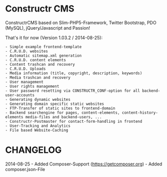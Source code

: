 Constructr CMS
=============

ConstructrCMS based on Slim-PHP5-Framework, Twitter Bootstrap, PDO (MySQL), jQuery/Javascript and Passion!

That's it for now (Version 1.03.2 / 2014-08-25):

	- Simple example frontend-template
	- C.R.U.D. websites
	- Automatic sitemap.xml generation
	- C.R.U.D. content elements
	- Content trashcan and recovery
	- C.R.U.D. Uploads
	- Media information (title, copyright, description, keywords)
	- Media trashcan and recovery
	- User management
	- User rights management
	- User password resetting via CONSTRUCTR_CONF-option for all backend-user-accounts
	- Generating dynamic websites
	- Generating domain specific static websites
	- FTP-Transfer of static sites to frontend-domain
	- Backend searchengine for pages, content-elements, content-history-elements media-files and backend-users, ...
	- Constructr-Postmaster for contact-form-handling in frontend
	- User-Tracking and Analytics
	- File based Website-Caching


CHANGELOG
=========
2014-08-25 
	- Added Composer-Support (https://getcomposer.org)
	- Added composer.json-File
